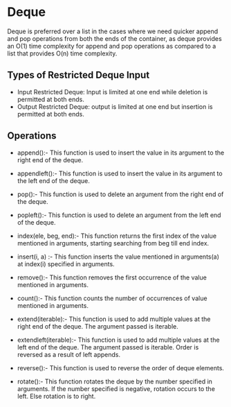 # Deque
Deque is preferred over a list in the cases where we need quicker append and pop operations from both the ends of the container, as deque provides an O(1) time complexity for append and pop operations as compared to a list that provides O(n) time complexity.

## Types of Restricted Deque Input
* Input Restricted Deque:  Input is limited at one end while deletion is permitted at both ends.
* Output Restricted Deque: output is limited at one end but insertion is permitted at both ends.

## Operations
* append():- This function is used to insert the value in its argument to the right end of the deque.
* appendleft():- This function is used to insert the value in its argument to the left end of the deque.
* pop():- This function is used to delete an argument from the right end of the deque.
* popleft():- This function is used to delete an argument from the left end of the deque.
* index(ele, beg, end):- This function returns the first index of the value mentioned in arguments, starting searching from beg till end index.
* insert(i, a) :- This function inserts the value mentioned in arguments(a) at index(i) specified in arguments.
* remove():- This function removes the first occurrence of the value mentioned in arguments.
* count():- This function counts the number of occurrences of value mentioned in arguments.
* extend(iterable):- This function is used to add multiple values at the right end of the deque. The argument passed is iterable.
* extendleft(iterable):- This function is used to add multiple values at the left end of the deque. The argument passed is iterable. Order is reversed as a result of left appends.

* reverse():- This function is used to reverse the order of deque elements.
* rotate():- This function rotates the deque by the number specified in arguments. If the number specified is negative, rotation occurs to the left. Else rotation is to right.
